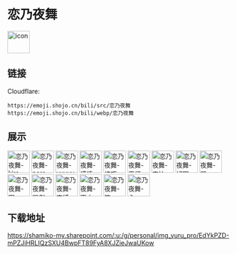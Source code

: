 # 恋乃夜舞
<img src="https://emoji.shojo.cn/bili/src/恋乃夜舞/icon.png" width="50" height="50" alt="icon">

## 链接
Cloudflare:
```
https://emoji.shojo.cn/bili/src/恋乃夜舞
https://emoji.shojo.cn/bili/webp/恋乃夜舞
```
## 展示
<img src="https://emoji.shojo.cn/bili/src/恋乃夜舞/恋乃夜舞-kira.png" width="50" height="50" alt="恋乃夜舞-kira">
<img src="https://emoji.shojo.cn/bili/src/恋乃夜舞/恋乃夜舞-pero.png" width="50" height="50" alt="恋乃夜舞-pero">
<img src="https://emoji.shojo.cn/bili/src/恋乃夜舞/恋乃夜舞-yuyuyu.png" width="50" height="50" alt="恋乃夜舞-yuyuyu">
<img src="https://emoji.shojo.cn/bili/src/恋乃夜舞/恋乃夜舞-感情.png" width="50" height="50" alt="恋乃夜舞-感情">
<img src="https://emoji.shojo.cn/bili/src/恋乃夜舞/恋乃夜舞-技巧.png" width="50" height="50" alt="恋乃夜舞-技巧">
<img src="https://emoji.shojo.cn/bili/src/恋乃夜舞/恋乃夜舞-干杯.png" width="50" height="50" alt="恋乃夜舞-干杯">
<img src="https://emoji.shojo.cn/bili/src/恋乃夜舞/恋乃夜舞-害怕.png" width="50" height="50" alt="恋乃夜舞-害怕">
<img src="https://emoji.shojo.cn/bili/src/恋乃夜舞/恋乃夜舞-好耶.png" width="50" height="50" alt="恋乃夜舞-好耶">
<img src="https://emoji.shojo.cn/bili/src/恋乃夜舞/恋乃夜舞-哭.png" width="50" height="50" alt="恋乃夜舞-哭">
<img src="https://emoji.shojo.cn/bili/src/恋乃夜舞/恋乃夜舞-困.png" width="50" height="50" alt="恋乃夜舞-困">
<img src="https://emoji.shojo.cn/bili/src/恋乃夜舞/恋乃夜舞-骂倒.png" width="50" height="50" alt="恋乃夜舞-骂倒">
<img src="https://emoji.shojo.cn/bili/src/恋乃夜舞/恋乃夜舞-束缚.png" width="50" height="50" alt="恋乃夜舞-束缚">
<img src="https://emoji.shojo.cn/bili/src/恋乃夜舞/恋乃夜舞-天才.png" width="50" height="50" alt="恋乃夜舞-天才">
<img src="https://emoji.shojo.cn/bili/src/恋乃夜舞/恋乃夜舞-笑.png" width="50" height="50" alt="恋乃夜舞-笑">
<img src="https://emoji.shojo.cn/bili/src/恋乃夜舞/恋乃夜舞-心.png" width="50" height="50" alt="恋乃夜舞-心">

## 下载地址

https://shamiko-my.sharepoint.com/:u:/g/personal/img_yuru_pro/EdYkPZD-mPZJiHRLIQzSXU4BwpFT89FyA8XJZieJwaUKow